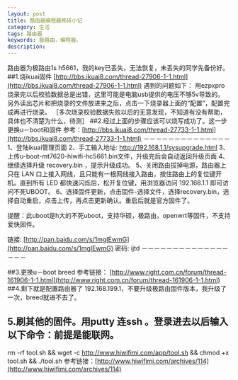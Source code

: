 ```yaml
---
layout: post
title: 路由器编程器修砖小记
category: 生活
tags: 路由器
keywords: 极路由，编程器，
description: 
---
```

路由器为极路由1s h5661，我的key已丢失，无法恢复，未丢失的同学先备份好。
##1.烧ikuai固件  [http://bbs.ikuai8.com/thread-27906-1-1.html](http://bbs.ikuai8.com/thread-27906-1-1.html)
遇到的问题如下：
用ezpxpro 烧录完以后校验数据总是出错，这里可能是电脑usb提供的电压不够5v导致的。
另外读出芯片和把烧录的文件放进来之后，点击一下烧录器上面的“配置”，配置完成再进行烧录。
［多次烧录校验数据失败以后的无意发现，不知道有没有帮助，具体也不清楚为什么，待测］
##2.经过上面的步骤应该可以烧写成功了。这一步更换u－boot和固件
参考：[http://bbs.ikuai8.com/thread-27733-1-1.html](http://bbs.ikuai8.com/thread-27733-1-1.html)
－－－－－－－－－－－－－－
1、登陆ikuai管理页面
2、手工输入地址: http://192.168.1.1/sysupgrade.html
3、上传u-boot-mt7620-hiwifi-hc5661.bin文件，升级完后会自动返回升级页面
4、继续选择升级 recovery.bin ，提示升级成功。
5、关闭路由拔掉电源，路由器上只在 LAN 口上接入网线，且只能有一根网线接入路由，按住路由上的复位键开机。直到所有 LED 都快速闪烁后，松开复位键，用浏览器访问 192.168.1.1 即可访问不死UBOOT。
6、选择固件更新，点击固件-选择文件，选择recovery.bin，选择自动重启，点击上传，再点击更新确认。重启后就是官方固件了。




提醒：此uboot是h大的不死uboot，支持华硕，极路由，openwrt等固件，不支持爱快固件。

链接: [http://pan.baidu.com/s/1mgIEwmG](http://pan.baidu.com/s/1mgIEwmG) 密码: ijtd
－－－－－－－－－－－－－－－－－

##3.更换u－boot breed 参考链接： [http://www.right.com.cn/forum/thread-161906-1-1.html](http://www.right.com.cn/forum/thread-161906-1-1.html)
##4.剩下就是配置路由器了 192.168.199.1，不要升级极路由固件版本，我升级了一次，breed就进不去了。
## 5.刷其他的固件。用putty 连ssh 。登录进去以后输入以下命令：前提是能联网。
rm -rf tool.sh && wget -c http://www.hiwifimi.com/app/tool.sh && chmod +x tool.sh && ./tool.sh 
参考链接：[http://www.hiwifimi.com/archives/114](http://www.hiwifimi.com/archives/114)